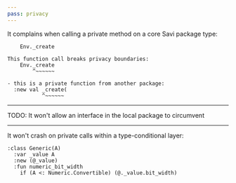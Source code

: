 ```yaml
---
pass: privacy
---
```


It complains when calling a private method on a core Savi package type:

```savi
    Env._create
```
```error
This function call breaks privacy boundaries:
    Env._create
        ^~~~~~~

- this is a private function from another package:
  :new val _create(
           ^~~~~~~
```

---

TODO: It won't allow an interface in the local package to circumvent

---

It won't crash on private calls within a type-conditional layer:

```savi
:class Generic(A)
  :var _value A
  :new (@_value)
  :fun numeric_bit_width
    if (A <: Numeric.Convertible) (@._value.bit_width)
```
